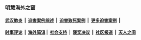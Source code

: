 
### 明慧海外之窗

####  [武汉肺炎](indexes/365.md?t=05170201) &nbsp;|&nbsp;  [迫害案例综述](indexes/328.md?t=05170201) &nbsp;|&nbsp; [迫害致死案例](indexes/277.md?t=05170201)  &nbsp;|&nbsp; [更多迫害案例](indexes/81.md?t=05170201)  &nbsp;|&nbsp; 
####  [时事评论](indexes/19.md?t=05170201) &nbsp;|&nbsp; [海外简讯](indexes/245.md?t=05170201)&nbsp;|&nbsp;  [社会支持](indexes/140.md?t=05170201) &nbsp;|&nbsp; [褒奖决议](indexes/282.md?t=05170201) &nbsp;|&nbsp; [社区报道](indexes/91.md?t=05170201)  &nbsp;|&nbsp; [天人之间](indexes/78.md?t=05170201) 

